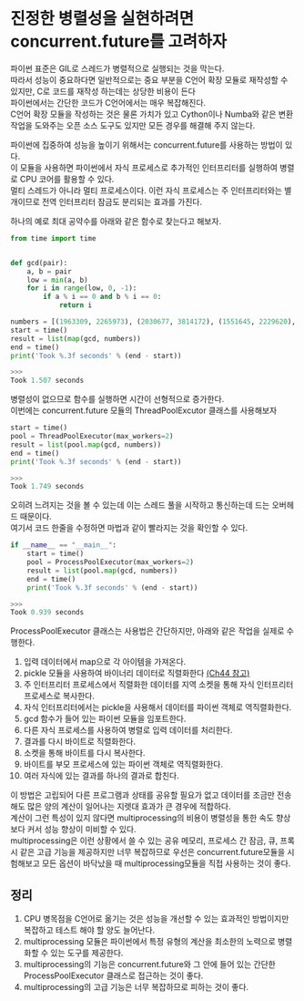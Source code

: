 # 진정한 병렬성을 실현하려면 concurrent.future를 고려하자

파이썬 표준은 GIL로 스레드가 병렬적으로 실행되는 것을 막는다. <br>
따라서 성능이 중요하다면 일반적으로는 중요 부분을 C언어 확장 모듈로 재작성할 수 있지만, C로 코드를 재작성 하는데는 상당한 비용이 든다 <br>
파이썬에서는 간단한 코드가 C언어에서는 매우 복잡해진다. <br>
C언어 확장 모듈을 작성하는 것은 물론 가치가 있고 Cython이나 Numba와 같은 변환작업을 도와주는 오픈 소스 도구도 있지만 모든 경우를 해결해 주지 않는다. <br>

파이썬에 집중하여 성능을 높이기 위해서는 concurrent.future를 사용하는 방법이 있다. <br>
이 모듈을 사용하면 파이썬에서 자식 프로세스로 추가적인 인터프리터를 실행하여 병렬로 CPU 코어를 활용할 수 있다. <br>
멀티 스레드가 아니라 멀티 프로세스이다. 이런 자식 프로세스는 주 인터프리터와는 별개이므로 전역 인터프리터 잠금도 분리되는 효과를 가진다. <br>

하나의 예로 최대 공약수를 아래와 같은 함수로 찾는다고 해보자.
```py
from time import time


def gcd(pair):
    a, b = pair
    low = min(a, b)
    for i in range(low, 0, -1):
        if a % i == 0 and b % i == 0:
            return i

numbers = [(1963309, 2265973), (2030677, 3814172), (1551645, 2229620), (2039045, 2020802)]
start = time()
result = list(map(gcd, numbers))
end = time()
print('Took %.3f seconds' % (end - start))

>>>
Took 1.507 seconds
```

병렬성이 없으므로 함수를 실행하면 시간이 선형적으로 증가한다. <br>
이번에는 concurrent.future 모듈의 ThreadPoolExcutor 클래스를 사용해보자
```py
start = time()
pool = ThreadPoolExecutor(max_workers=2)
result = list(pool.map(gcd, numbers))
end = time()
print('Took %.3f seconds' % (end - start))

>>>
Took 1.749 seconds
```

오히려 느려지는 것을 볼 수 있는데 이는 스레드 풀을 시작하고 통신하는데 드는 오버헤드 때문이다. <br>
여기서 코드 한줄을 수정하면 마법과 같이 빨라지는 것을 확인할 수 있다. <br>
```py
if __name__ == "__main__":
    start = time()
    pool = ProcessPoolExecutor(max_workers=2)
    result = list(pool.map(gcd, numbers))
    end = time()
    print('Took %.3f seconds' % (end - start))

>>>
Took 0.939 seconds
```

ProcessPoolExecutor 클래스는 사용법은 간단하지만, 아래와 같은 작업을 실제로 수행한다.
1. 입력 데이터에서 map으로 각 아이템을 가져온다.
2. pickle 모듈을 사용하여 바이너리 데이터로 직렬화한다 [(Ch44 참고)](../Ch44)
3. 주 인터프리터 프로세스에서 직렬화한 데이터를 지역 소켓을 통해 자식 인터프리터 프로세스로 복사한다.
4. 자식 인터프리터에서는 pickle을 사용해서 데이터를 파이썬 객체로 역직렬화한다.
5. gcd 함수가 들어 있는 파이썬 모듈을 임포트한다.
6. 다른 자식 프로세스를 사용하여 병렬로 입력 데이터를 처리한다.
7. 결과를 다시 바이트로 직렬화한다.
8. 소켓을 통해 바이트를 다시 복사한다.
9. 바이트를 부모 프로세스에 있는 파이썬 객체로 역직렬화한다.
10. 여러 자식에 있는 결과를 하나의 결과로 합친다.

이 방법은 고립되어 다른 프로그램과 상태를 공유할 필요가 없고 데이터를 조금만 전송해도 많은 양의 계산이 일어나는 지렛대 효과가 큰 경우에 적합하다. <br>
계산이 그런 특성이 있지 않다면 multiprocessing의 비용이 병렬성을 통한 속도 향상보다 커서 성능 향상이 미비할 수 있다. <br>
multiprocessing은 이런 상황에서 쓸 수 있는 공유 메모리, 프로세스 간 잠금, 큐, 프록시 같은 고급 기능을 제공하지만 너무 복잡하므로 우선은 concurrent.future모듈을 시험해보고 모든 옵션이 바닥났을 때 multiprocessing모듈을 직접 사용하는 것이 좋다.

## 정리
1. CPU 병목점을 C언어로 옮기는 것은 성능을 개선할 수 있는 효과적인 방법이지만 복잡하고 테스트 해야 할 양도 늘어난다.
2. multiprocessing 모듈은 파이썬에서 특정 유형의 계산을 최소한의 노력으로 병렬화할 수 있는 도구를 제공한다.
3. multiprocessing의 기능은 concurrent.future와 그 안에 들어 있는 간단한 ProcessPoolExecutor 클래스로 접근하는 것이 좋다.
4. multiprocessing의 고급 기능은 너무 복잡하므로 피하는 것이 좋다.


